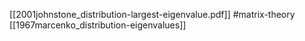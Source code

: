 [[2001johnstone_distribution-largest-eigenvalue.pdf]]
#matrix-theory
[[1967marcenko_distribution-eigenvalues]]


